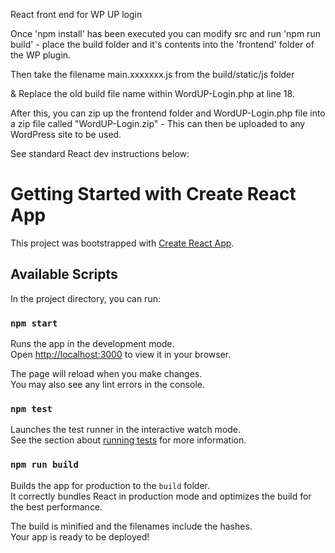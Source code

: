 
React front end for WP UP login

Once 'npm install' has been executed you can modify src and run 'npm run build' - place the build folder and it's contents into the 'frontend' folder of the WP plugin.

Then take the filename main.xxxxxxx.js from the build/static/js folder

& Replace the old build file name within WordUP-Login.php at line 18.

After this, you can zip up the frontend folder and WordUP-Login.php file into a zip file called "WordUP-Login.zip" - This can then be uploaded to any WordPress site to be used.

See standard React dev instructions below:



# Getting Started with Create React App

This project was bootstrapped with [Create React App](https://github.com/facebook/create-react-app).

## Available Scripts

In the project directory, you can run:

### `npm start`

Runs the app in the development mode.\
Open [http://localhost:3000](http://localhost:3000) to view it in your browser.

The page will reload when you make changes.\
You may also see any lint errors in the console.

### `npm test`

Launches the test runner in the interactive watch mode.\
See the section about [running tests](https://facebook.github.io/create-react-app/docs/running-tests) for more information.

### `npm run build`

Builds the app for production to the `build` folder.\
It correctly bundles React in production mode and optimizes the build for the best performance.

The build is minified and the filenames include the hashes.\
Your app is ready to be deployed!
